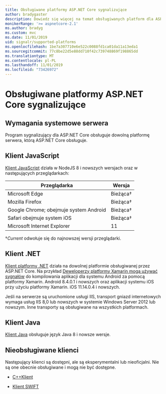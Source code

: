 ```yaml
---
title: Obsługiwane platformy ASP.NET Core sygnalizujące
author: bradygaster
description: Dowiedz się więcej na temat obsługiwanych platform dla ASP.NET Core sygnalizującego.
monikerRange: '>= aspnetcore-2.1'
ms.author: bradyg
ms.custom: mvc
ms.date: 11/01/2019
uid: signalr/supported-platforms
ms.openlocfilehash: 1be7a307710e6e522c0088fd1ca01da11a13eda1
ms.sourcegitcommit: 77c8be22d5e88dd710f42c739748869f198865dd
ms.translationtype: MT
ms.contentlocale: pl-PL
ms.lasthandoff: 11/01/2019
ms.locfileid: "73426972"
---
```

# <a name="aspnet-core-signalr-supported-platforms"></a>Obsługiwane platformy ASP.NET Core sygnalizujące

## <a name="server-system-requirements"></a>Wymagania systemowe serwera

Program sygnalizujący dla ASP.NET Core obsługuje dowolną platformę serwera, którą ASP.NET Core obsługuje.

## <a name="javascript-client"></a>Klient JavaScript

[Klient JavaScript](https://www.npmjs.com/package/@aspnet/signalr) działa w NodeJS 8 i nowszych wersjach oraz w następujących przeglądarkach:

| Przeglądarka                         | Wersja         |
| ------------------------------- | --------------- |
| Microsoft Edge                  | Bieżąca&dagger; |
| Mozilla Firefox                 | Bieżąca&dagger; |
| Google Chrome; obejmuje system Android | Bieżąca&dagger; |
| Safari obejmuje system iOS            | Bieżąca&dagger; |
| Microsoft Internet Explorer     | 11              |

&dagger;*Current* odwołuje się do najnowszej wersji przeglądarki.

## <a name="net-client"></a>Klient .NET

[Klient platformy .NET](https://www.nuget.org/packages/Microsoft.AspNetCore.SignalR/) działa na dowolnej platformie obsługiwanej przez ASP.NET Core. Na przykład [Deweloperzy platformy Xamarin mogą używać sygnałów](https://github.com/aspnet/Announcements/issues/305) do kompilowania aplikacji dla systemu Android za pomocą platformy Xamarin. Android 8.4.0.1 i nowszych oraz aplikacji systemu iOS przy użyciu platformy Xamarin. iOS 11.14.0.4 i nowszych.

Jeśli na serwerze są uruchomione usługi IIS, transport gniazd internetowych wymaga usług IIS 8,0 lub nowszych w systemie Windows Server 2012 lub nowszym. Inne transporty są obsługiwane na wszystkich platformach.

## <a name="java-client"></a>Klient Java

[Klient Java](https://search.maven.org/artifact/com.microsoft.aspnet/signalr) obsługuje język Java 8 i nowsze wersje.

## <a name="unsupported-clients"></a>Nieobsługiwane klienci

Następujący klienci są dostępni, ale są eksperymentalni lub nieoficjalni. Nie są one obecnie obsługiwane i mogą nie być dostępne.

* [C++Klient](https://github.com/aspnet/SignalR/tree/master/clients/cpp)

* [Klient SWIFT](https://github.com/moozzyk/SignalR-Client-Swift)
